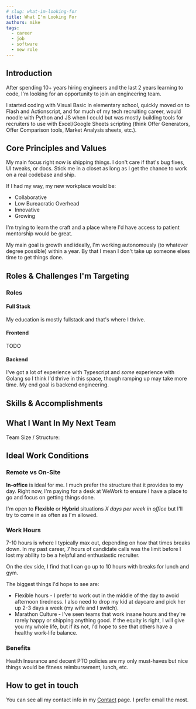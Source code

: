 ```yaml
---
# slug: what-im-looking-for
title: What I'm Looking For
authors: mike
tags: 
  - career
  - job
  - software
  - new role
---
```


## Introduction

After spending 10+ years hiring engineers and the last 2 years learning to code, I'm looking for an opportunity to join an engineering team.

<!-- truncate -->

I started coding with Visual Basic in elementary school, quickly moved on to Flash and Actionscript, and for much of my tech recruiting career, would noodle with Python and JS when I could but was mostly building tools for recruiters to use with Excel/Google Sheets scripting (think Offer Generators, Offer Comparison tools, Market Analysis sheets, etc.).

## Core Principles and Values

My main focus right now is shipping things. I don't care if that's bug fixes, UI tweaks, or docs. Stick me in a closet as long as I get the chance to work on a real codebase and ship.

If I had my way, my new workplace would be:
- Collaborative
- Low Bureacratic Overhead
- Innovative
- Growing

I'm trying to learn the craft and a place where I'd have access to patient mentorship would be great.

My main goal is growth and ideally, I'm working autonomously (to whatever degree possible) within a year. By that I mean I don't take up someone elses time to get things done. 

## Roles & Challenges I'm Targeting

### Roles

#### Full Stack

My education is mostly fullstack and that's where I thrive.

#### Frontend

TODO

#### Backend

I've got a lot of experience with Typescript and *some* experience with Golang so I think I'd thrive in this space, though ramping up may take more time. My end goal is backend engineering.

## Skills & Accomplishments

## What I Want In My Next Team

Team Size / Structure: 

## Ideal Work Conditions

### Remote vs On-Site

**In-office** is ideal for me. I much prefer the structure that it provides to my day. Right now, I'm paying for a desk at WeWork to ensure I have a place to go and focus on getting things done.

I'm open to **Flexible** or **Hybrid** situations *X days per week in office* but I'll try to come in as often as I'm allowed. 

### Work Hours

7-10 hours is where I typically max out, depending on how that times breaks down. In my past career, 7 hours of candidate calls was the limit before I lost my ability to be a helpful and enthusiastic recruiter. 

On the dev side, I find that I can go up to 10 hours with breaks for lunch and gym. 

The biggest things I'd hope to see are:
- Flexible hours - I prefer to work out in the middle of the day to avoid afternoon tiredness. I also need to drop my kid at daycare and pick her up 2-3 days a week (my wife and I switch).
- Marathon Culture - I've seen teams that work insane hours and they're rarely happy or shipping anything good. If the equity is right, I will give you my whole life, but if its not, I'd hope to see that others have a healthy work-life balance. 

### Benefits

Health Insurance and decent PTO policies are my only must-haves but nice things would be fitness reimbursement, lunch, etc.

## How to get in touch

You can see all my contact info in my [Contact](@site/src/pages/contact/index.md) page. I prefer email the most.